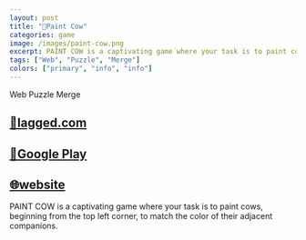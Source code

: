 ```yaml
---
layout: post
title: "🍒Paint Cow"
categories: game
image: /images/paint-cow.png
excerpt: PAINT COW is a captivating game where your task is to paint cows, beginning from the top left corner, to match the color of their adjacent companions.
tags: ["Web", "Puzzle", "Merge"]
colors: ["primary", "info", "info"]
---
```


<span class="badge badge-primary">Web</span>
<span class="badge badge-info">Puzzle</span>
<span class="badge badge-info">Merge</span>

## [🎯lagged.com](https://lagged.com/play/6236/)

## [📱Google Play](https://play.google.com/store/apps/details?id=app.netlify.paintcow.twa)

## [🌐website](https://paintcow.netlify.app/)


PAINT COW is a captivating game where your task is to paint cows, beginning from the top left corner, to match the color of their adjacent companions.
